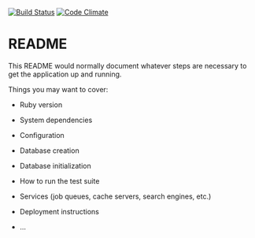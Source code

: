 [![Build Status](https://travis-ci.org/frolmr/spa_backend.svg?branch=master)](https://travis-ci.org/frolmr/spa_backend)
[![Code Climate](https://codeclimate.com/github/frolmr/spa_backend/badges/gpa.svg)](https://codeclimate.com/github/frolmr/spa_backend)

# README

This README would normally document whatever steps are necessary to get the
application up and running.

Things you may want to cover:

* Ruby version

* System dependencies

* Configuration

* Database creation

* Database initialization

* How to run the test suite

* Services (job queues, cache servers, search engines, etc.)

* Deployment instructions

* ...

